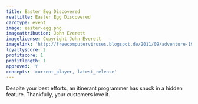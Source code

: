 ```yaml
---
title: Easter Egg Discovered
realtitle: Easter Egg Discovered
cardtype: event
image: easter-egg.png
imageattribution: John Everett
imagelicense: Copyright John Everett
imagelink: 'http://freecomputerviruses.blogspot.de/2011/09/adventure-1979-atari-vcs.html'
loyaltyscore: 2
profitscore: 1
profitlength: 1
approved: 'Y'
concepts: 'current_player, latest_release'
---
```


Despite your best efforts, an itinerant programmer has snuck in a hidden feature. Thankfully, your customers love it.
